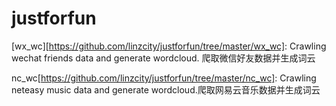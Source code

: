 # justforfun
[wx_wc][https://github.com/linzcity/justforfun/tree/master/wx_wc]: Crawling wechat friends data and generate wordcloud. 爬取微信好友数据并生成词云

nc_wc[https://github.com/linzcity/justforfun/tree/master/nc_wc]: Crawling neteasy music data and generate wordcloud.爬取网易云音乐数据并生成词云
